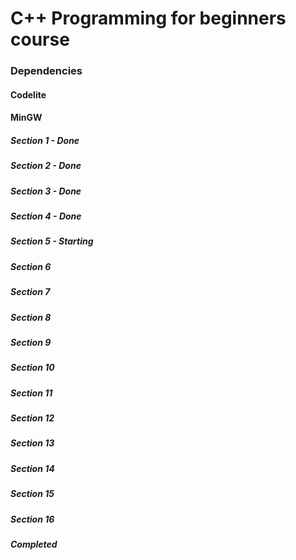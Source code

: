 # C++ Programming for beginners course

### Dependencies

#### Codelite
#### MinGW

##### Section 1 - Done
##### Section 2 - Done
##### Section 3 - Done
##### Section 4 - Done
##### Section 5 - Starting
##### Section 6
##### Section 7
##### Section 8
##### Section 9
##### Section 10
##### Section 11
##### Section 12
##### Section 13
##### Section 14
##### Section 15
##### Section 16
##### Completed